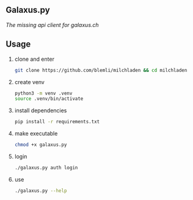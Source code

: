 ## Galaxus.py

*The missing api client for galaxus.ch*



## Usage

1. clone and enter

   ```bash
   git clone https://github.com/blemli/milchladen && cd milchladen
   ```

2. create venv

   ```bash
   python3 -m venv .venv
   source .venv/bin/activate
   ```

3. install dependencies

   ```bash
   pip install -r requirements.txt
   ```

4. make executable

   ```bash
   chmod +x galaxus.py
   ```

5. login

   ```bash
   ./galaxus.py auth login
   ```

6. use

   ```bash
   ./galaxus.py --help
   ```

   
